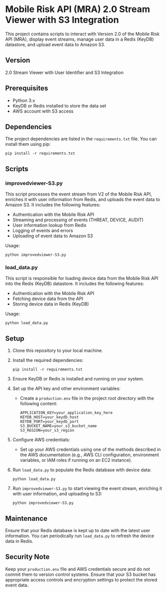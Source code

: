 # Mobile Risk API (MRA) 2.0 Stream Viewer with S3 Integration

This project contains scripts to interact with Version 2.0 of the Mobile Risk API (MRA), display event streams, manage user data in a Redis (KeyDB) datastore, and upload event data to Amazon S3.

## Version
2.0 Stream Viewer with User Identifier and S3 Integration

## Prerequisites

- Python 3.x
- KeyDB or Redis installed to store the data set
- AWS account with S3 access

## Dependencies

The project dependencies are listed in the `requirements.txt` file. You can install them using pip:

```
pip install -r requirements.txt
```

## Scripts

### improvedviewer-S3.py

This script processes the event stream from V2 of the Mobile Risk API, enriches it with user information from Redis, and uploads the event data to Amazon S3. It includes the following features:

- Authentication with the Mobile Risk API
- Streaming and processing of events (THREAT, DEVICE, AUDIT)
- User information lookup from Redis
- Logging of events and errors
- Uploading of event data to Amazon S3

Usage:
```
python improvedviewer-S3.py
```

### load_data.py

This script is responsible for loading device data from the Mobile Risk API into the Redis (KeyDB) datastore. It includes the following features:

- Authentication with the Mobile Risk API
- Fetching device data from the API
- Storing device data in Redis (KeyDB)

Usage:
```
python load_data.py
```

## Setup

1. Clone this repository to your local machine.

2. Install the required dependencies:
   ```
   pip install -r requirements.txt
   ```

3. Ensure KeyDB or Redis is installed and running on your system.

4. Set up the API key and other environment variables:
   - Create a `production.env` file in the project root directory with the following content:
     ```
     APPLICATION_KEY=your_application_key_here
     KEYDB_HOST=your_keydb_host
     KEYDB_PORT=your_keydb_port
     S3_BUCKET_NAME=your_s3_bucket_name
     S3_REGION=your_s3_region
     ```

5. Configure AWS credentials:
   - Set up your AWS credentials using one of the methods described in the AWS documentation (e.g., AWS CLI configuration, environment variables, or IAM roles if running on an EC2 instance).

6. Run `load_data.py` to populate the Redis database with device data:
   ```
   python load_data.py
   ```

7. Run `improvedviewer-S3.py` to start viewing the event stream, enriching it with user information, and uploading to S3:
   ```
   python improvedviewer-S3.py
   ```

## Maintenance

Ensure that your Redis database is kept up to date with the latest user information. You can periodically run `load_data.py` to refresh the device data in Redis.

## Security Note

Keep your `production.env` file and AWS credentials secure and do not commit them to version control systems. Ensure that your S3 bucket has appropriate access controls and encryption settings to protect the stored event data.
